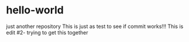 # hello-world
just another repository
This is just as test to see if commit works!!!
This is edit #2- trying to get this together
